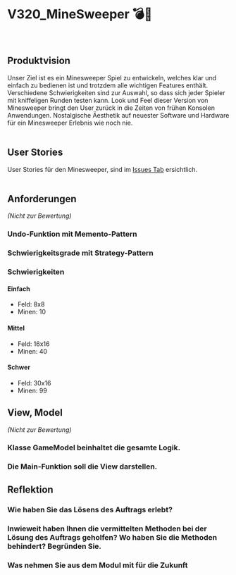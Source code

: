 # V320_MineSweeper 💣🚩
<br>

## Produktvision
Unser Ziel ist es ein Minesweeper Spiel zu entwickeln, welches klar und einfach zu bedienen ist und trotzdem alle wichtigen Features enthält. Verschiedene Schwierigkeiten sind zur Auswahl, so dass sich jeder Spieler mit kniffeligen Runden testen kann. Look und Feel dieser Version von Minesweeper bringt den User zurück in die Zeiten von frühen Konsolen Anwendungen. Nostalgische Äesthetik auf neuester Software und Hardware für ein Minesweeper Erlebnis wie noch nie. 
<br><br>

## User Stories
User Stories für den Minesweeper, sind im [Issues Tab](https://github.com/DeltaGamingCH/V320_MineSweeper/issues) ersichtlich.
<br><br>

## Anforderungen
*(Nicht zur Bewertung)*
### Undo-Funktion mit Memento-Pattern
### Schwierigkeitsgrade mit Strategy-Pattern
### Schwierigkeiten
#### Einfach
- Feld: 8x8
- Minen: 10
#### Mittel
- Feld: 16x16
- Minen: 40
#### Schwer
- Feld: 30x16
- Minen: 99

## View, Model
*(Nicht zur Bewertung)*
### Klasse GameModel beinhaltet die gesamte Logik. 
### Die Main-Funktion soll die View darstellen. 

## Reflektion
### Wie haben Sie das Lösens des Auftrags erlebt?
### Inwieweit haben Ihnen die vermittelten Methoden bei der Lösung des Auftrags geholfen? Wo haben Sie die Methoden behindert? Begründen Sie. 
### Was nehmen Sie aus dem Modul mit für die Zukunft
